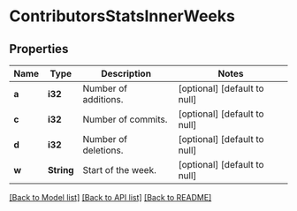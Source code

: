 # ContributorsStatsInnerWeeks

## Properties
Name | Type | Description | Notes
------------ | ------------- | ------------- | -------------
**a** | **i32** | Number of additions. | [optional] [default to null]
**c** | **i32** | Number of commits. | [optional] [default to null]
**d** | **i32** | Number of deletions. | [optional] [default to null]
**w** | **String** | Start of the week. | [optional] [default to null]

[[Back to Model list]](../README.md#documentation-for-models) [[Back to API list]](../README.md#documentation-for-api-endpoints) [[Back to README]](../README.md)


